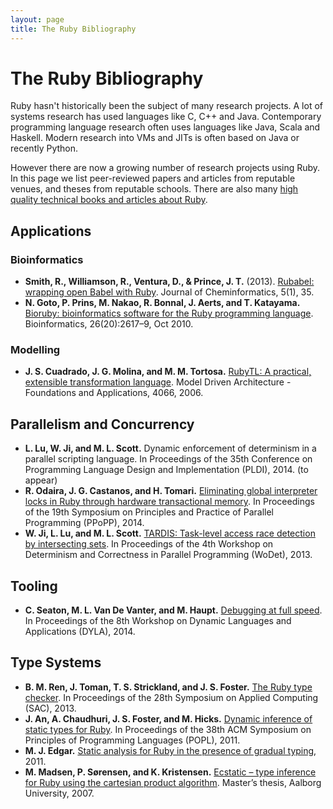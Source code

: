 ```yaml
---
layout: page
title: The Ruby Bibliography
---
```


# The Ruby Bibliography

Ruby hasn't historically been the subject of many research projects. A lot of
systems research has used languages like C, C++ and Java. Contemporary
programming language research often uses languages like Java, Scala and
Haskell. Modern research into VMs and JITs is often based on Java or recently
Python.

However there are now a growing number of research projects using Ruby. In this
page we list peer-reviewed papers and articles from reputable venues, and
theses from reputable schools. There are also many [high quality technical
books and articles about Ruby](https://www.ruby-lang.org/en/documentation/).

<!-- Note: Please list subject areas alphabetically, and publications newest
  first. Please format references as abbrv. To work around Markdown parsing
  author name lists with initials as a number-bulleted list, bold the name list.
-->

## Applications

### Bioinformatics

* **Smith, R., Williamson, R., Ventura, D., & Prince, J. T.** (2013). [Rubabel: wrapping open Babel with Ruby](http://www.biomedcentral.com/content/pdf/1758-2946-5-35.pdf). Journal of Cheminformatics, 5(1), 35.
* **N. Goto, P. Prins, M. Nakao, R. Bonnal, J. Aerts, and T. Katayama.** [Bioruby: bioinformatics software for the Ruby programming language](http://www.ncbi.nlm.nih.gov/pmc/articles/PMC2951089/pdf/btq475.pdf). Bioinformatics, 26(20):2617–9, Oct 2010.

### Modelling

* **J. S. Cuadrado, J. G. Molina, and M. M. Tortosa.** [RubyTL: A practical, extensible transformation language](http://link.springer.com/chapter/10.1007/11787044_13). Model Driven Architecture - Foundations and Applications, 4066, 2006.

## Parallelism and Concurrency

* **L. Lu, W. Ji, and M. L. Scott.** Dynamic enforcement of determinism in a parallel scripting language. In Proceedings of the 35th Conference on Programming Language Design and Implementation (PLDI), 2014. (to appear)
* **R. Odaira, J. G. Castanos, and H. Tomari.** [Eliminating global interpreter locks in Ruby through hardware transactional memory](http://researcher.watson.ibm.com/researcher/files/jp-ODAIRA/PPoPP2014_RubyGILHTM.pdf). In Proceedings of the 19th Symposium on Principles and Practice of Parallel Programming (PPoPP), 2014.
* **W. Ji, L. Lu, and M. L. Scott.** [TARDIS: Task-level access race detection by intersecting sets](http://wodet.cs.washington.edu/wp-content/uploads/2013/03/wodet2013-final9.pdf). In Proceedings of the 4th Workshop on Determinism and Correctness in Parallel Programming (WoDet), 2013.

## Tooling

* **C. Seaton, M. L. Van De Vanter, and M. Haupt.** [Debugging at full speed](http://www.lifl.fr/dyla14/papers/dyla14-3-Debugging_at_Full_Speed.pdf). In Proceedings of the 8th Workshop on Dynamic Languages and Applications (DYLA), 2014.

## Type Systems

* **B. M. Ren, J. Toman, T. S. Strickland, and J. S. Foster.** [The Ruby type checker](http://www.cs.umd.edu/~jfoster/papers/oops13.pdf). In Proceedings of the 28th Symposium on Applied Computing (SAC), 2013.
* **J. An, A. Chaudhuri, J. S. Foster, and M. Hicks.** [Dynamic inference of static types for Ruby](http://www.cs.umd.edu/~jfoster/papers/popl11.pdf). In Proceedings of the 38th ACM Symposium on Principles of Programming Languages (POPL), 2011.
* **M. J. Edgar.** [Static analysis for Ruby in the presence of gradual typing](http://www.cs.dartmouth.edu/reports/TR2011-686.pdf), 2011.
* **M. Madsen, P. Sørensen, and K. Kristensen.** [Ecstatic – type inference for Ruby using the cartesian product algorithm](http://projekter.aau.dk/projekter/files/61071016/1181807983.pdf). Master’s thesis, Aalborg University, 2007.
